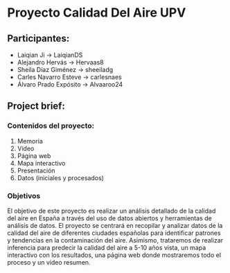 # Proyecto Calidad Del Aire UPV

## Participantes: 
- Laiqian Ji -> LaiqianDS
- Alejandro Hervás -> Hervaas8
- Sheila Díaz Giménez -> sheeiladg
- Carles Navarro Esteve -> carlesnaes
- Álvaro Prado Expósito -> Alvaaroo24

## Project brief:

### Contenidos del proyecto:
1. Memoria 
2. Vídeo
3. Página web
4. Mapa interactivo
5. Presentación
6. Datos (iniciales y procesados)

### Objetivos
El objetivo de este proyecto es realizar un análisis detallado de la calidad del aire en España a través del uso de datos abiertos y herramientas de análisis de datos. El proyecto se centrará en recopilar y analizar datos de la calidad del aire de diferentes ciudades españolas para identificar patrones y tendencias en la contaminación del aire. Asimismo, trataremos de realizar inferencia para predecir la calidad del aire a 5-10 años vista, un mapa interactivo con los resultados, una página web donde mostraremos todo el proceso y un vídeo resumen.
